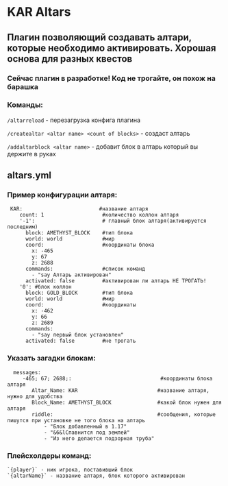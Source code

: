 <h1>KAR Altars</h1>
<h2>Плагин позволяющий создавать алтари, которые необходимо активировать. Хорошая основа для разных квестов</h2>

<h3>Сейчас плагин в разработке! Код не трогайте, он похож на барашка</h3>


<h3>Команды:</h3>

`/altarreload` - перезагрузка конфига плагина

`/createaltar <altar name> <count of blocks>` - создаст алтарь

`/addaltarblock <altar name>` - добавит блок в алтарь который вы держите в руках


<h2>altars.yml</h2>
<h3>Пример конфигурации алтаря:</h3>

     KAR:                         #название алтаря
        count: 1                   #количество коллон алтаря
        '-1':                      # главный блок алтаря(активируется последним)
          block: AMETHYST_BLOCK    #тип блока
          world: world             #мир
          coord:                   #координаты блока
            x: -465
            y: 67
            z: 2688
          commands:                #список команд
            - "say Алтарь активирован"
          activated: false         #активирован ли алтарь НЕ ТРОГАТЬ!
        '0': #блок коллон
          block: GOLD_BLOCK        #тип блока
          world: world             #мир
          coord:                   #координаты
            x: -462
            y: 66
            z: 2689
          commands: 
            - "say первый блок установлен"
          activated: false         #не трогать


<h3>Указать загадки блокам:</h3>
    
      messages:
         -465; 67; 2688;:                             #координаты блока алтаря
            Altar_Name: KAR                          #название алтаря, нужно для удобства
            Block_Name: AMETHYST_BLOCK               #какой блок нужен для алтаря
            riddle:                                  #сообщения, которые пишутся при установке не того блока на алтарь
                - "Блок добавленный в 1.17"
                - "&6&lСпавнится под землей"
                - "Из него делается подзорная труба"

<h3>Плейсхолдеры команд:</h3>

    `{player}` - ник игрока, поставивший блок
    `{altarName}` - название алтаря, блок которого активирован
    

